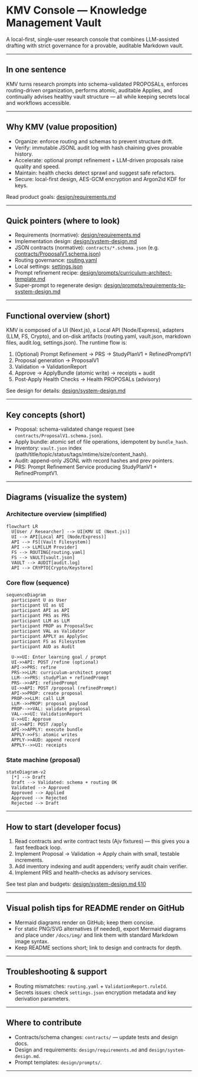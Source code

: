 # KMV Console — Knowledge Management Vault

A local-first, single-user research console that combines LLM-assisted drafting with strict governance for a provable, auditable Markdown vault.

---

## In one sentence

KMV turns research prompts into schema-validated PROPOSALs, enforces routing-driven organization, performs atomic, auditable Applies, and continually advises healthy vault structure — all while keeping secrets local and workflows accessible.

---

## Why KMV (value proposition)

- Organize: enforce routing and schemas to prevent structure drift.
- Verify: immutable JSONL audit log with hash chaining gives provable history.
- Accelerate: optional prompt refinement + LLM-driven proposals raise quality and speed.
- Maintain: health checks detect sprawl and suggest safe refactors.
- Secure: local-first design, AES-GCM encryption and Argon2id KDF for keys.

Read product goals: [design/requirements.md](design/requirements.md)

---

## Quick pointers (where to look)

- Requirements (normative): [design/requirements.md](design/requirements.md)
- Implementation design: [design/system-design.md](design/system-design.md)
- JSON contracts (normative): `contracts/*.schema.json` (e.g. [contracts/ProposalV1.schema.json](contracts/ProposalV1.schema.json))
- Routing governance: [routing.yaml](routing.yaml)
- Local settings: [settings.json](settings.json)
- Prompt refinement recipe: [design/prompts/curriculum-architect-template.md](design/prompts/curriculum-architect-template.md)
- Super-prompt to regenerate design: [design/prompts/requirements-to-system-design.md](design/prompts/requirements-to-system-design.md)

---

## Functional overview (short)

KMV is composed of a UI (Next.js), a Local API (Node/Express), adapters (LLM, FS, Crypto), and on-disk artifacts (routing.yaml, vault.json, markdown files, audit.log, settings.json). The runtime flow is:

1. (Optional) Prompt Refinement → PRS → StudyPlanV1 + RefinedPromptV1
2. Proposal generation → ProposalV1
3. Validation → ValidationReport
4. Approve → ApplyBundle (atomic write) → receipts + audit
5. Post-Apply Health Checks → Health PROPOSALs (advisory)

See design for details: [design/system-design.md](design/system-design.md)

---

## Key concepts (short)

- Proposal: schema-validated change request (see `contracts/ProposalV1.schema.json`).
- Apply bundle: atomic set of file operations, idempotent by `bundle_hash`.
- Inventory: `vault.json` index (path/title/topic/status/tags/mtime/size/content_hash).
- Audit: append-only JSONL with record hashes and prev pointers.
- PRS: Prompt Refinement Service producing StudyPlanV1 + RefinedPromptV1.

---

## Diagrams (visualize the system)

### Architecture overview (simplified)

```mermaid
flowchart LR
  U[User / Researcher] --> UI[KMV UI (Next.js)]
  UI --> API[Local API (Node/Express)]
  API --> FS[(Vault Filesystem)]
  API --> LLM[LLM Provider]
  FS --> ROUTING[routing.yaml]
  FS --> VAULT[vault.json]
  VAULT --> AUDIT[audit.log]
  API --> CRYPTO[Crypto/Keystore]
```

### Core flow (sequence)

```mermaid
sequenceDiagram
  participant U as User
  participant UI as UI
  participant API as API
  participant PRS as PRS
  participant LLM as LLM
  participant PROP as ProposalSvc
  participant VAL as Validator
  participant APPLY as ApplySvc
  participant FS as Filesystem
  participant AUD as Audit

  U->>UI: Enter learning goal / prompt
  UI->>API: POST /refine (optional)
  API->>PRS: refine
  PRS->>LLM: curriculum-architect prompt
  LLM-->>PRS: studyPlan + refinedPrompt
  PRS-->>API: refinedPrompt
  UI->>API: POST /proposal (refinedPrompt)
  API->>PROP: create proposal
  PROP->>LLM: call LLM
  LLM-->>PROP: proposal payload
  PROP-->>VAL: validate proposal
  VAL-->>UI: ValidationReport
  U->>UI: Approve
  UI->>API: POST /apply
  API->>APPLY: execute bundle
  APPLY->>FS: atomic writes
  APPLY->>AUD: append record
  APPLY-->>UI: receipts
```

### State machine (proposal)

```mermaid
stateDiagram-v2
  [*] --> Draft
  Draft --> Validated: schema + routing OK
  Validated --> Approved
  Approved --> Applied
  Approved --> Rejected
  Rejected --> Draft
```

---

## How to start (developer focus)

1. Read contracts and write contract tests (Ajv fixtures) — this gives you a fast feedback loop.
2. Implement Proposal → Validation → Apply chain with small, testable increments.
3. Add inventory indexing and audit appenders; verify audit chain verifier.
4. Implement PRS and health-checks as advisory services.

See test plan and budgets: [design/system-design.md §10](design/system-design.md#10-performance-engineering--test-plan)

---

## Visual polish tips for README render on GitHub

- Mermaid diagrams render on GitHub; keep them concise.
- For static PNG/SVG alternatives (if needed), export Mermaid diagrams and place under `/docs/img/` and link them with standard Markdown image syntax.
- Keep README sections short; link to design and contracts for depth.

---

## Troubleshooting & support

- Routing mismatches: `routing.yaml` + `ValidationReport.ruleId`.
- Secrets issues: check `settings.json` encryption metadata and key derivation parameters.

---

## Where to contribute

- Contracts/schema changes: `contracts/` — update tests and design docs.
- Design and requirements: `design/requirements.md` and `design/system-design.md`.
- Prompt templates: `design/prompts/`.

---

